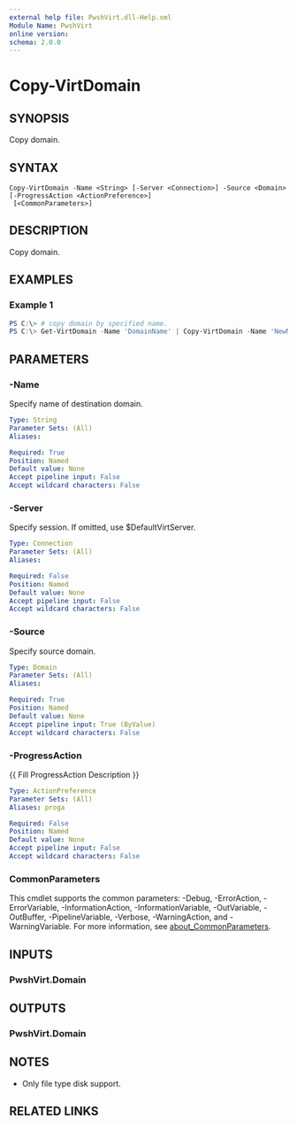 ```yaml
---
external help file: PwshVirt.dll-Help.xml
Module Name: PwshVirt
online version:
schema: 2.0.0
---
```


# Copy-VirtDomain

## SYNOPSIS
Copy domain.

## SYNTAX

```
Copy-VirtDomain -Name <String> [-Server <Connection>] -Source <Domain> [-ProgressAction <ActionPreference>]
 [<CommonParameters>]
```

## DESCRIPTION
Copy domain.

## EXAMPLES

### Example 1
```powershell
PS C:\> # copy domain by specified name.
PS C:\> Get-VirtDomain -Name 'DomainName' | Copy-VirtDomain -Name 'NewName'
```

## PARAMETERS

### -Name
Specify name of destination domain.

```yaml
Type: String
Parameter Sets: (All)
Aliases:

Required: True
Position: Named
Default value: None
Accept pipeline input: False
Accept wildcard characters: False
```

### -Server
Specify session.
If omitted, use $DefaultVirtServer.

```yaml
Type: Connection
Parameter Sets: (All)
Aliases:

Required: False
Position: Named
Default value: None
Accept pipeline input: False
Accept wildcard characters: False
```

### -Source
Specify source domain.

```yaml
Type: Domain
Parameter Sets: (All)
Aliases:

Required: True
Position: Named
Default value: None
Accept pipeline input: True (ByValue)
Accept wildcard characters: False
```

### -ProgressAction
{{ Fill ProgressAction Description }}

```yaml
Type: ActionPreference
Parameter Sets: (All)
Aliases: proga

Required: False
Position: Named
Default value: None
Accept pipeline input: False
Accept wildcard characters: False
```

### CommonParameters
This cmdlet supports the common parameters: -Debug, -ErrorAction, -ErrorVariable, -InformationAction, -InformationVariable, -OutVariable, -OutBuffer, -PipelineVariable, -Verbose, -WarningAction, and -WarningVariable. For more information, see [about_CommonParameters](http://go.microsoft.com/fwlink/?LinkID=113216).

## INPUTS

### PwshVirt.Domain

## OUTPUTS

### PwshVirt.Domain

## NOTES

- Only file type disk support.

## RELATED LINKS
